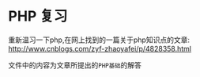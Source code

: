# PHP 复习
重新温习一下php,在网上找到的一篇关于php知识点的文章: http://www.cnblogs.com/zyf-zhaoyafei/p/4828358.html

文件中的内容为文章所提出的`PHP基础`的解答